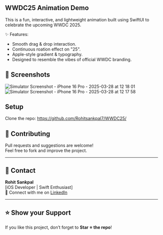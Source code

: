 ## WWDC25 Animation Demo
This is a fun, interactive, and lightweight animation built using SwiftUI to celebrate the upcoming WWDC 2025.

✨ Features:

* Smooth drag & drop interaction.
* Continuous roation effect on "25".
* Apple-style gradient & typography.
* Designed to resemble the vibes of official WWDC branding.

## 📸 Screenshots
![Simulator Screenshot - iPhone 16 Pro - 2025-03-28 at 12 18 01](https://github.com/user-attachments/assets/2c5aa9ed-0f55-44a7-974c-9dccb07846ba)
![Simulator Screenshot - iPhone 16 Pro - 2025-03-28 at 12 17 58](https://github.com/user-attachments/assets/1c3b51b1-7dae-402b-b1de-830d96719090)

## Setup
 Clone the repo: 
https://github.com/Rohitsankpal7/WWDC25/

## 🤝 Contributing

Pull requests and suggestions are welcome!  
Feel free to fork and improve the project.

---

## 📩 Contact

**Rohit Sankpal**  
[iOS Developer | Swift Enthusiast]  
📧 Connect with me on [LinkedIn](https://www.linkedin.com/in/rohit-sankpal-b50549105/)

---

## ⭐️ Show your Support

If you like this project, don’t forget to **Star ⭐️ the repo**!
